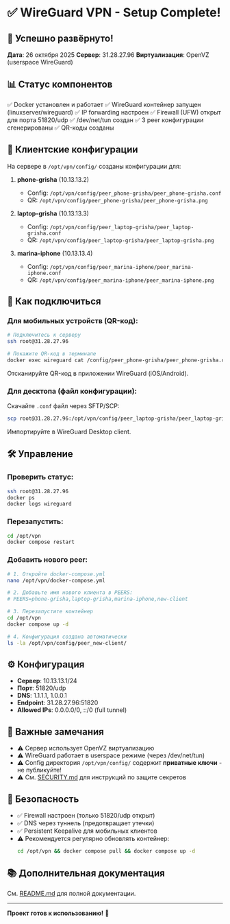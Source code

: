 # ✅ WireGuard VPN - Setup Complete!

## 🎉 Успешно развёрнуто!

**Дата**: 26 октября 2025
**Сервер**: 31.28.27.96
**Виртуализация**: OpenVZ (userspace WireGuard)

## 📊 Статус компонентов

✅ Docker установлен и работает
✅ WireGuard контейнер запущен (linuxserver/wireguard)
✅ IP forwarding настроен
✅ Firewall (UFW) открыт для порта 51820/udp
✅ /dev/net/tun создан
✅ 3 peer конфигурации сгенерированы
✅ QR-коды созданы

## 📱 Клиентские конфигурации

На сервере в `/opt/vpn/config/` созданы конфигурации для:

1. **phone-grisha** (10.13.13.2)
   - Config: `/opt/vpn/config/peer_phone-grisha/peer_phone-grisha.conf`
   - QR: `/opt/vpn/config/peer_phone-grisha/peer_phone-grisha.png`

2. **laptop-grisha** (10.13.13.3)
   - Config: `/opt/vpn/config/peer_laptop-grisha/peer_laptop-grisha.conf`
   - QR: `/opt/vpn/config/peer_laptop-grisha/peer_laptop-grisha.png`

3. **marina-iphone** (10.13.13.4)
   - Config: `/opt/vpn/config/peer_marina-iphone/peer_marina-iphone.conf`
   - QR: `/opt/vpn/config/peer_marina-iphone/peer_marina-iphone.png`

## 🔧 Как подключиться

### Для мобильных устройств (QR-код):

```bash
# Подключитесь к серверу
ssh root@31.28.27.96

# Покажите QR-код в терминале
docker exec wireguard cat /config/peer_phone-grisha/peer_phone-grisha.conf | qrencode -t ansiutf8
```

Отсканируйте QR-код в приложении WireGuard (iOS/Android).

### Для десктопа (файл конфигурации):

Скачайте `.conf` файл через SFTP/SCP:

```bash
scp root@31.28.27.96:/opt/vpn/config/peer_laptop-grisha/peer_laptop-grisha.conf .
```

Импортируйте в WireGuard Desktop client.

## 🛠️ Управление

### Проверить статус:
```bash
ssh root@31.28.27.96
docker ps
docker logs wireguard
```

### Перезапустить:
```bash
cd /opt/vpn
docker compose restart
```

### Добавить нового peer:
```bash
# 1. Откройте docker-compose.yml
nano /opt/vpn/docker-compose.yml

# 2. Добавьте имя нового клиента в PEERS:
# PEERS=phone-grisha,laptop-grisha,marina-iphone,new-client

# 3. Перезапустите контейнер
cd /opt/vpn
docker compose up -d

# 4. Конфигурация создана автоматически
ls -la /opt/vpn/config/peer_new-client/
```

## ⚙️ Конфигурация

- **Сервер**: 10.13.13.1/24
- **Порт**: 51820/udp
- **DNS**: 1.1.1.1, 1.0.0.1
- **Endpoint**: 31.28.27.96:51820
- **Allowed IPs**: 0.0.0.0/0, ::/0 (full tunnel)

## 📝 Важные замечания

- ⚠️ Сервер использует OpenVZ виртуализацию
- ⚠️ WireGuard работает в userspace режиме (через /dev/net/tun)
- ⚠️ Config директория `/opt/vpn/config/` содержит **приватные ключи** - не публикуйте!
- ⚠️ См. [SECURITY.md](SECURITY.md) для инструкций по защите секретов

## 🔐 Безопасность

- ✅ Firewall настроен (только 51820/udp открыт)
- ✅ DNS через туннель (предотвращает утечки)
- ✅ Persistent Keepalive для мобильных клиентов
- ⚠️ Рекомендуется регулярно обновлять контейнер:
  ```bash
  cd /opt/vpn && docker compose pull && docker compose up -d
  ```

## 📚 Дополнительная документация

См. [README.md](README.md) для полной документации.

---

**Проект готов к использованию!** 🚀
